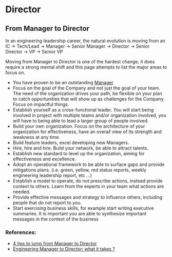 # Director

## From Manager to Director 
In an engineering leadership career, the natural evolution is moving from an IC → Tech/Lead → Manager → Senior Manager → Director → Senior Director → VP → Senior VP

Moving from Manager to Director is one of the hardest change, it does require a strong mental shift and this page attempts to list the major areas to focus on.

* You have proven to be an outstanding [Manager](https://github.com/gl051/engineering-leadership-journal)
* Focus on the goal of the Company and not just the goal of your team. The need of the organization drives your path, be flexible on your plan to catch opportunities that will show up as challenges for the Company. Focus on impactful things.
* Establish yourself as a cross-functional leader. You will start being involved in project with multiple teams and/or organization involved, you will have to being able to lead a larger group of people involved.    
* Build your own organization. Focus on the architecture of your organization for effectiveness, have an overall view of its strength and weakness at any time. 
* Build feature leaders, excel developing new Managers. 
* Hire, hire and hire. Build your network, be able to attract talents.
* Establish new standard to level up the organization, aiming for effectiveness and excellence. 
* Adopt an operational framework to be able to surface gaps and provide mitigations plans. (i.e. green, yellow, red status reports, weekly engineering leadership report, etc …)
* Establish a model to operate, do not prescribe actions, instead provide context to others. Learn from the experts in your team what actions are needed.
* Provide effective messages and strategy to influence others, including people that do not report to you. 
* Start exercising business skills, for example start writing executive summaries. It is important you are able to synthesize important messages in the context of the business



### References:
* [4 tips to jump from Manager to Director](https://wtwangbu.medium.com/engineering-manager-to-director-what-it-takes-b5afe05ba0fb)
* [Engineering Manager to Director: what it takes ?](https://wtwangbu.medium.com/engineering-manager-to-director-what-it-takes-b5afe05ba0fb)